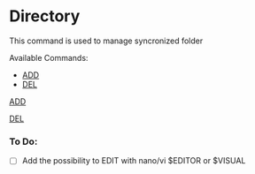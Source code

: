 # Directory
This command is used to manage syncronized folder

Available Commands:
- [ADD](add)
- [DEL](del)


[ADD](add)

[DEL](del)


### To Do:
- [ ] Add the possibility to EDIT with nano/vi $EDITOR or $VISUAL 